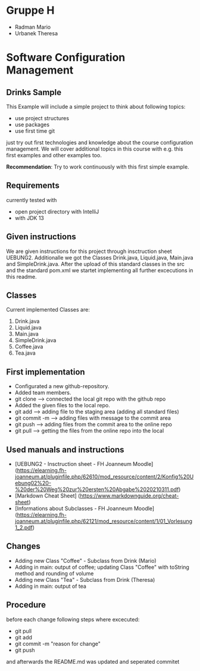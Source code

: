 # Gruppe H
- Radman Mario
- Urbanek Theresa


# Software Configuration Management #

## Drinks Sample ###

This Example will include a simple project to think about following topics:

- use project structures
- use packages
- use first time git

just try out first technologies and knowledge about the course configuration management. We will cover additional topics in this course with e.g. this first examples and other examples too. 

**Recommendation**: Try to work continuously with this first simple example.

## Requirements

currently tested with

- open project directory with IntelliJ
- with JDK 13

## Given instructions ##

We are given instructions for this project through insctruction sheet UEBUNG2.
Additionalle we got the Classes Drink.java, Liquid.java, Main.java and SimpleDrink.java.
After the upload of this standard classes in the src and the standard pom.xml we startet implementing all further excecutions in this readme.

## Classes ##

Current implemented Classes are:

1. Drink.java
2. Liquid.java
3. Main.java
4. SimpleDrink.java
5. Coffee.java
6. Tea.java

## First implementation ##
- Configurated a new github-repository.
- Added team members.
- git clone --> connected the local git repo with the github repo
- Added the given files to the local repo.
- git add --> adding file to the staging area (adding all standard files)
- git commit -m --> adding files with message to the commit area
- git push --> adding files from the commit area to the online repo
- git pull --> getting the files from the online repo into the local

## Used manuals and instructions ##
- [UEBUNG2 - Insctruction sheet - FH Joanneum Moodle] (https://elearning.fh-joanneum.at/pluginfile.php/62610/mod_resource/content/2/Konfig%20Uebung02%20-%20der%20Weg%20zur%20ersten%20Abgabe%2020210311.pdf)
- [Markdown Cheat Sheet] (https://www.markdownguide.org/cheat-sheet)
- [Informations about Subclasses - FH Joanneum Moodle] (https://elearning.fh-joanneum.at/pluginfile.php/62121/mod_resource/content/1/01_Vorlesung1_2.pdf)

## Changes ##
- Adding new Class "Coffee" - Subclass from Drink (Mario)
- Adding in main: output of coffee; updating Class "Coffee" with toString method and rounding of volume
- Adding new Class "Tea" - Subclass from Drink (Theresa)
- Adding in main: output of tea

## Procedure ##
before each change following steps where excecuted:
- git pull
- git add
- git commit -m "reason for change"
- git push

and afterwards the README.md was updated and seperated commitet
